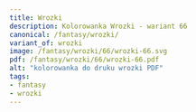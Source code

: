 ```yaml
---
title: Wrozki
description: Kolorowanka Wrozki - wariant 66
canonical: /fantasy/wrozki/
variant_of: wrozki
image: /fantasy/wrozki/66/wrozki-66.svg
pdf: /fantasy/wrozki/66/wrozki-66.pdf
alt: "kolorowanka do druku wrozki PDF"
tags:
- fantasy
- wrozki
---
```

